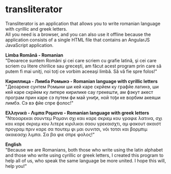 transliterator
==============

Transliterator is an application that allows you to write romanian language with cyrillic and greek letters. 
<br/>All you need is a browser, and you can also use it offline because the application consists of a single HTML file that contains an AngularJS JavaScript application.

<b>Limba Română - Romanian</b><br/>
"Deoarece suntem Români şi cei care scriem cu grafie latină, şi cei care scriem cu litere chirilice sau greceşti, am făcut acest program prin care să putem fi mai uniţi, noi toţi ce vorbim aceeaşi limbă. Să vă fie spre folos!"

<b>Кириллица - Лимба Ромынэ - Romanian language with cyrillic letters</b><br/>
"Деоареке сунтем Ромыни ши кей каре скрйем ку графйе латинэ, ши кей каре скрйем ку литере кирилике сау грекешти, ам фэкут акест програм прин каре сэ путем фи май униţи, ной тоţи ке ворбим акеяши лимбэ. Сэ вэ фйе спре фолос!"

<b>Ελληνικά - Λιμπα Ρομανα - Romanian language with greek letters</b><br/>
"Ντεοαρεκαι σουντεμ Ρομανι σχι καιι καρε σκριεμ κου γραφιε λατινα, σχι καιι καρε σκριεμ κου λιτερε κιριλικαι σαου γρεκαισχτι, αμ φακουτ ακαιστ προγραμ πριν καρε σα πουτεμ φι μαι ουνιτσι, νόι τοτσι και βορμπιμ ακαιεασχι λιμπα. Σα βα φιε σπρε φολος!"

<b>English</b><br/>
"Because we are Romanians, both those who write using the latin alphabet and those who write using cyrillic or greek  letters, I created this program to help all of us, who speak the same language be more united. I hope this will, help you!"
